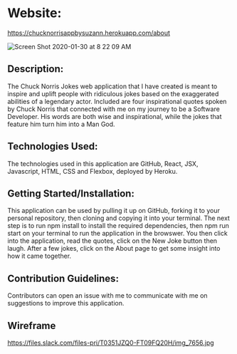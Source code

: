 # Website:

https://chucknorrisappbysuzann.herokuapp.com/about

![Screen Shot 2020-01-30 at 8 22 09 AM](https://user-images.githubusercontent.com/58324606/73468495-b9f10a00-4339-11ea-8c0f-e4e47e9b5d19.png)

## Description:

The Chuck Norris Jokes web application that I have created is meant to inspire and uplift people with ridiculous jokes based on the exaggerated abilities of a legendary actor. Included are four inspirational quotes spoken by Chuck Norris that connected with me on my journey to be a Software Developer. His words are both wise and inspirational, while the jokes that feature him turn him into a Man God.

## Technologies Used:

The technologies used in this application are GitHub, React, JSX, Javascript, HTML, CSS and Flexbox, deployed by Heroku.

## Getting Started/Installation:

This application can be used by pulling it up on GitHub, forking it to your personal repository, then cloning and copying it into your terminal. The next step is to run npm install to install the required dependencies, then npm run start on your terminal to run the application in the browswer. You then click into the application, read the quotes, click on the New Joke button then laugh. After a few jokes, click on the About page to get some insight into how it came together.

## Contribution Guidelines:

Contributors can open an issue with me to communicate with me on suggestions to improve this application.

## Wireframe

https://files.slack.com/files-pri/T0351JZQ0-FT09FQ20H/img_7656.jpg
